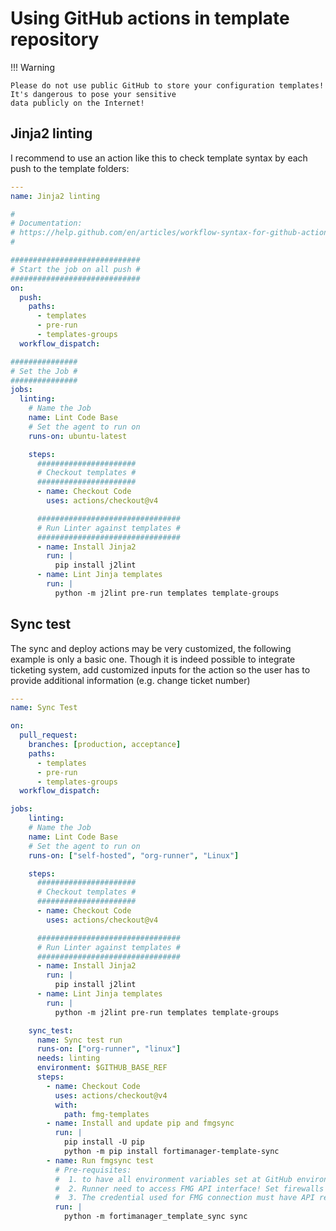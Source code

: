 # Using GitHub actions in template repository

!!! Warning

    Please do not use public GitHub to store your configuration templates! It's dangerous to pose your sensitive
    data publicly on the Internet!

## Jinja2 linting

I recommend to use an action like this to check template syntax by each push to the template folders:

```yaml title=".github/workflows/jinja-linter.yml"
---
name: Jinja2 linting

#
# Documentation:
# https://help.github.com/en/articles/workflow-syntax-for-github-actions
#

#############################
# Start the job on all push #
#############################
on:
  push:
    paths:
      - templates
      - pre-run
      - templates-groups
  workflow_dispatch:

###############
# Set the Job #
###############
jobs:
  linting:
    # Name the Job
    name: Lint Code Base
    # Set the agent to run on
    runs-on: ubuntu-latest

    steps:
      ######################
      # Checkout templates #
      ######################
      - name: Checkout Code
        uses: actions/checkout@v4

      ################################
      # Run Linter against templates #
      ################################
      - name: Install Jinja2
        run: |
          pip install j2lint
      - name: Lint Jinja templates
        run: |
          python -m j2lint pre-run templates template-groups
```

## Sync test

The sync and deploy actions may be very customized, the following example is only a basic one. Though it is indeed
possible to integrate ticketing system, add customized inputs for the action so the user has to provide additional
information (e.g. change ticket number)

```yaml
---
name: Sync Test

on:
  pull_request:
    branches: [production, acceptance]
    paths:
      - templates
      - pre-run
      - templates-groups
  workflow_dispatch:

jobs:
    linting:
    # Name the Job
    name: Lint Code Base
    # Set the agent to run on
    runs-on: ["self-hosted", "org-runner", "Linux"]

    steps:
      ######################
      # Checkout templates #
      ######################
      - name: Checkout Code
        uses: actions/checkout@v4

      ################################
      # Run Linter against templates #
      ################################
      - name: Install Jinja2
        run: |
          pip install j2lint
      - name: Lint Jinja templates
        run: |
          python -m j2lint pre-run templates template-groups

    sync_test:
      name: Sync test run
      runs-on: ["org-runner", "linux"]
      needs: linting
      environment: $GITHUB_BASE_REF
      steps:
        - name: Checkout Code
          uses: actions/checkout@v4
          with:
            path: fmg-templates
        - name: Install and update pip and fmgsync
          run: |
            pip install -U pip
            python -m pip install fortimanager-template-sync
        - name: Run fmgsync test
          # Pre-requisites:
          #  1. to have all environment variables set at GitHub environment/variables & secrets
          #  2. Runner need to access FMG API interface! Set firewalls and network accordingly!
          #  3. The credential used for FMG connection must have API read/write access
          run: |
            python -m fortimanager_template_sync sync
```
